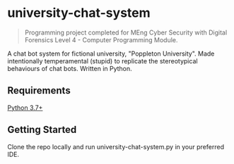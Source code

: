 # university-chat-system
> Programming project completed for MEng Cyber Security with Digital Forensics Level 4 - Computer Programming Module.

A chat bot system for fictional university, "Poppleton University". Made intentionally temperamental (stupid) to replicate the stereotypical behaviours of chat bots. Written in Python.
## Requirements
[Python 3.7+](https://www.python.org/downloads/)
## Getting Started
Clone the repo locally and run university-chat-system.py in your preferred IDE.
